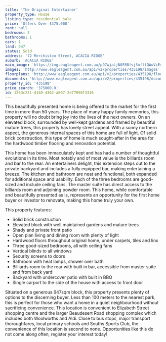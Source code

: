 ```yaml
---
title: 'The Original Entertainer'
property_type: House
listing_type: residential_sale
price: 'Offers Over $375,000'
rent: null
bedrooms: 3
bathrooms: 1
cars: 1
land: 647
status: Sold
address: '72 Merchiston Street, ACACIA RIDGE'
suburb: 'ACACIA RIDGE'
main_image: 'https://img.eagleagent.com.au/p97wjaLjN0F8BfsjSnfltQWwVcE=/1280x854/smart/https://s3-us-west-2.amazonaws.com/eagleagent-orig/images/6821627/126821766-image-M.jpg'
images: 'http://www.eagleagent.com.au/api/v2/properties/435198/images'
floorplans: 'http://www.eagleagent.com.au/api/v2/properties/435198/floorplans'
documents: 'http://www.eagleagent.com.au/api/v2/properties/435198/documents'
property_id: '435198'
price_search: '375000.0'
id: 1263c231-4140-4302-a807-2e77090f3316
---
```

This beautifully presented home is being offered to the market for the first time in more than 50 years. The place of many happy family memories, this property will no doubt bring joy into the lives of the next owners. On an elevated block, surrounded by well-kept gardens and framed by beautiful mature trees, this property has lovely street appeal. With a sunny northern aspect, the generous internal spaces of this home are full of light. Of solid brick construction, this type of home is much sought-after in the area for the hardwood timber flooring and renovation potential.

This home has been immaculately kept and has had a number of thoughtful evolutions in its time. Most notably and of most value is the billiards room and bar to the rear. An entertainers delight, this extension steps out to the private backyard and includes a fully equipped bar, making entertaining a breeze. The kitchen and bathroom are neat and functional, both expanded for additional space and usability. Each of the three bedrooms are good-sized and include ceiling fans. The master suite has direct access to the billiards room and adjoining powder room. This home, while comfortable and beautifully presented as is, represents an opportunity for the first home buyer or investor to renovate, making this home truly your own.

This property features:

*  Solid brick construction
*  Elevated block with well maintained gardens and mature trees
*  Shady and private front patio
*  Open plan living and dining room with plenty of light
*  Hardwood floors throughout original home, under carpets, tiles and lino
*  Three good-sized bedrooms, all with ceiling fans
*  Vertical blinds to all windows
*  Security screens to doors
*  Bathroom with heat lamps, shower over bath
*  Billiards room to the rear with built in bar, accessible from master suite and from back yard
*  Backyard with undercover patio with built in BBQ
*  Single carport to the side of the house with access to front door

Situated on a generous 647sqm block, this property presents plenty of options to the discerning buyer. Less than 100 meters to the nearest park, this is perfect for those who want a home in a quiet neighbourhood without sacrificing convenience. This location is convenient to Elizabeth Street shopping centre and the larger Beaudesert Road shopping complex which includes both Woolworths and Aldi. Close to bus stops, major transport thoroughfares, local primary schools and Souths Sports Club, the convenience of this location is second to none. Opportunities like this do not come along often, register your interest today!